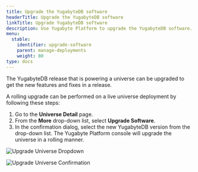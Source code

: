 ```yaml
---
title: Upgrade the YugabyteDB software
headerTitle: Upgrade the YugabyteDB software
linkTitle: Upgrade YugabyteDB software
description: Use Yugabyte Platform to upgrade the YugabyteDB software.
menu:
  stable:
    identifier: upgrade-software
    parent: manage-deployments
    weight: 80
type: docs
---
```


The YugabyteDB release that is powering a universe can be upgraded to get the new features and fixes in a release.

A rolling upgrade can be performed on a live universe deployment by following these steps:

1. Go to the **Universe Detail** page.
2. From the **More** drop-down list, select **Upgrade Software**.
3. In the confirmation dialog, select the new YugabyteDB version from the drop-down list. The Yugabyte Platform console will upgrade the universe in a rolling manner.

![Upgrade Universe Dropdown](/images/ee/upgrade-univ-1.png)

![Upgrade Universe Confirmation](/images/ee/upgrade-univ-2.png)
